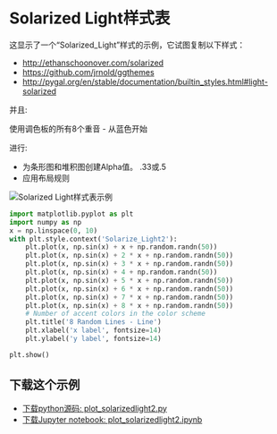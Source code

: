 # Solarized Light样式表

这显示了一个“Solarized_Light”样式的示例，它试图复制以下样式：

- http://ethanschoonover.com/solarized
- https://github.com/jrnold/ggthemes
- http://pygal.org/en/stable/documentation/builtin_styles.html#light-solarized

并且:

使用调色板的所有8个重音 - 从蓝色开始

进行:

- 为条形图和堆积图创建Alpha值。 .33或.5
- 应用布局规则

![Solarized Light样式表示例](https://matplotlib.org/_images/sphx_glr_plot_solarizedlight2_001.png)

```python
import matplotlib.pyplot as plt
import numpy as np
x = np.linspace(0, 10)
with plt.style.context('Solarize_Light2'):
    plt.plot(x, np.sin(x) + x + np.random.randn(50))
    plt.plot(x, np.sin(x) + 2 * x + np.random.randn(50))
    plt.plot(x, np.sin(x) + 3 * x + np.random.randn(50))
    plt.plot(x, np.sin(x) + 4 + np.random.randn(50))
    plt.plot(x, np.sin(x) + 5 * x + np.random.randn(50))
    plt.plot(x, np.sin(x) + 6 * x + np.random.randn(50))
    plt.plot(x, np.sin(x) + 7 * x + np.random.randn(50))
    plt.plot(x, np.sin(x) + 8 * x + np.random.randn(50))
    # Number of accent colors in the color scheme
    plt.title('8 Random Lines - Line')
    plt.xlabel('x label', fontsize=14)
    plt.ylabel('y label', fontsize=14)

plt.show()
```

## 下载这个示例
            
- [下载python源码: plot_solarizedlight2.py](https://matplotlib.org/_downloads/plot_solarizedlight2.py)
- [下载Jupyter notebook: plot_solarizedlight2.ipynb](https://matplotlib.org/_downloads/plot_solarizedlight2.ipynb)